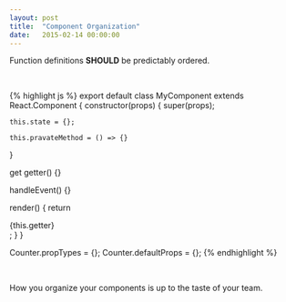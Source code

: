 ```yaml
---
layout: post
title:  "Component Organization"
date:   2015-02-14 00:00:00
---
```

Function definitions **SHOULD** be predictably ordered.

<br />

{% highlight js %}
export default class MyComponent extends React.Component {
  constructor(props) {
    super(props);

    this.state = {};

    this.pravateMethod = () => {}
  }

  get getter() {}

  handleEvent() {}

  render() {
    return <div>{this.getter}</div>;
  }
}

Counter.propTypes = {};
Counter.defaultProps = {};
{% endhighlight %}

<br />

How you organize your components is up to the taste of your team.
